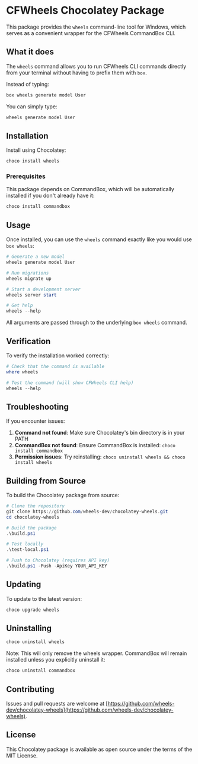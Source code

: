 # CFWheels Chocolatey Package

This package provides the `wheels` command-line tool for Windows, which serves as a convenient wrapper for the CFWheels CommandBox CLI.

## What it does

The `wheels` command allows you to run CFWheels CLI commands directly from your terminal without having to prefix them with `box`. 

Instead of typing:
```powershell
box wheels generate model User
```

You can simply type:
```powershell
wheels generate model User
```

## Installation

Install using Chocolatey:
```powershell
choco install wheels
```

### Prerequisites

This package depends on CommandBox, which will be automatically installed if you don't already have it:
```powershell
choco install commandbox
```

## Usage

Once installed, you can use the `wheels` command exactly like you would use `box wheels`:

```powershell
# Generate a new model
wheels generate model User

# Run migrations
wheels migrate up

# Start a development server
wheels server start

# Get help
wheels --help
```

All arguments are passed through to the underlying `box wheels` command.

## Verification

To verify the installation worked correctly:

```powershell
# Check that the command is available
where wheels

# Test the command (will show CFWheels CLI help)
wheels --help
```

## Troubleshooting

If you encounter issues:

1. **Command not found**: Make sure Chocolatey's bin directory is in your PATH
2. **CommandBox not found**: Ensure CommandBox is installed: `choco install commandbox`
3. **Permission issues**: Try reinstalling: `choco uninstall wheels && choco install wheels`

## Building from Source

To build the Chocolatey package from source:

```powershell
# Clone the repository
git clone https://github.com/wheels-dev/chocolatey-wheels.git
cd chocolatey-wheels

# Build the package
.\build.ps1

# Test locally
.\test-local.ps1

# Push to Chocolatey (requires API key)
.\build.ps1 -Push -ApiKey YOUR_API_KEY
```

## Updating

To update to the latest version:
```powershell
choco upgrade wheels
```

## Uninstalling

```powershell
choco uninstall wheels
```

Note: This will only remove the wheels wrapper. CommandBox will remain installed unless you explicitly uninstall it:
```powershell
choco uninstall commandbox
```

## Contributing

Issues and pull requests are welcome at [https://github.com/wheels-dev/chocolatey-wheels](https://github.com/wheels-dev/chocolatey-wheels).

## License

This Chocolatey package is available as open source under the terms of the MIT License.